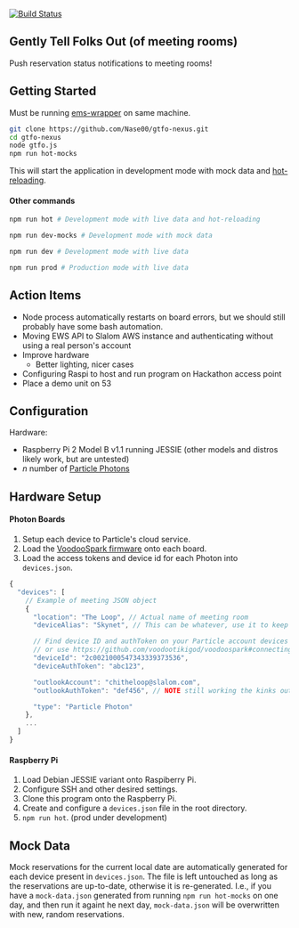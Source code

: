 [![Build Status](https://travis-ci.org/Nase00/gtfo.svg?branch=master)](https://travis-ci.org/Nase00/gtfo)

## Gently Tell Folks Out (of meeting rooms)
Push reservation status notifications to meeting rooms!

## Getting Started
Must be running [ems-wrapper](https://github.com/rishirajsingh90/ems-wrapper) on same machine.
```bash
git clone https://github.com/Nase00/gtfo-nexus.git
cd gtfo-nexus
node gtfo.js
npm run hot-mocks
```
This will start the application in development mode with mock data and [hot-reloading](https://github.com/gaearon/react-transform-boilerplate).

#### Other commands
```bash
npm run hot # Development mode with live data and hot-reloading
```
```bash
npm run dev-mocks # Development mode with mock data
```
```bash
npm run dev # Development mode with live data
```
```bash
npm run prod # Production mode with live data
```

## Action Items
- Node process automatically restarts on board errors, but we should still probably have some bash automation.
- Moving EWS API to Slalom AWS instance and authenticating without using a real person's account
- Improve hardware
  - Better lighting, nicer cases
- Configuring Raspi to host and run program on Hackathon access point
- Place a demo unit on 53

## Configuration

Hardware:
- Raspberry Pi 2 Model B v1.1 running JESSIE (other models and distros likely work, but are untested)
- *n* number of [Particle Photons](https://store.particle.io)

## Hardware Setup

#### Photon Boards
1. Setup each device to Particle's cloud service.
2. Load the [VoodooSpark firmware](https://github.com/voodootikigod/voodoospark) onto each board.
3. Load the access tokens and device id for each Photon into `devices.json`.

```js
{
  "devices": [
    // Example of meeting JSON object
    {
      "location": "The Loop", // Actual name of meeting room
      "deviceAlias": "Skynet", // This can be whatever, use it to keep track of your hardware

      // Find device ID and authToken on your Particle account devices page
      // or use https://github.com/voodootikigod/voodoospark#connecting-the-particle-device-to-you
      "deviceId": "2c0021000547343339373536",
      "deviceAuthToken": "abc123",

      "outlookAccount": "chitheloop@slalom.com",
      "outlookAuthToken": "def456", // NOTE still working the kinks out on this, may be omitted in the future

      "type": "Particle Photon"
    },
    ...
  ]
}
```

#### Raspberry Pi
1. Load Debian JESSIE variant onto Raspiberry Pi.
2. Configure SSH and other desired settings.
3. Clone this program onto the Raspberry Pi.
4. Create and configure a `devices.json` file in the root directory.
5. `npm run hot`. (prod under development)

## Mock Data
Mock reservations for the current local date are automatically generated for each device present in `devices.json`. The file is left untouched as long as the reservations are up-to-date, otherwise it is re-generated. I.e., if you have a `mock-data.json` generated from running `npm run hot-mocks` on one day, and then run it againt he next day, `mock-data.json` will be overwritten with new, random reservations.
